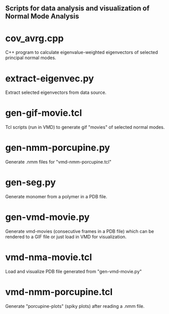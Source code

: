 ## Scripts for data analysis and visualization of Normal Mode Analysis

# cov\_avrg.cpp
C++ program to calculate eigenvalue-weighted eigenvectors of selected principal normal modes.

# extract-eigenvec.py
Extract selected eigenvectors from data source.

# gen-gif-movie.tcl
Tcl scripts (run in VMD) to generate gif "movies" of selected normal modes.

# gen-nmm-porcupine.py
Generate .nmm files for "vmd-nmm-porcupine.tcl"

# gen-seg.py
Generate monomer from a polymer in a PDB file.

# gen-vmd-movie.py
Generate vmd-movies (consecutive frames in a PDB file) which can be rendered to a GIF file or just load in VMD for visualization.

# vmd-nma-movie.tcl
Load and visualize PDB file generated from "gen-vmd-movie.py"

# vmd-nmm-porcupine.tcl
Generate "porcupine-plots" (spiky plots) after reading a .nmm file.
